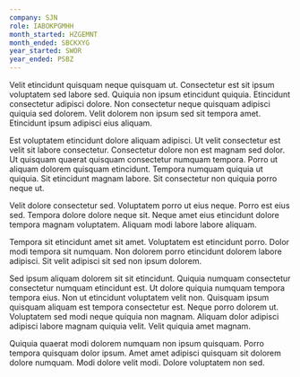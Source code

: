 ```yaml
---
company: SJN
role: IABOKPGMHH
month_started: HZGEMNT
month_ended: SBCKXYG
year_started: SWOR
year_ended: PSBZ
---
```


Velit etincidunt quisquam neque quisquam ut. Consectetur est sit ipsum voluptatem sed labore sed. Quiquia non ipsum etincidunt quiquia. Etincidunt consectetur adipisci dolore. Non consectetur neque quisquam adipisci quiquia sed dolorem. Velit dolorem non ipsum sed sit tempora amet. Etincidunt ipsum adipisci eius aliquam.

Est voluptatem etincidunt dolore aliquam adipisci. Ut velit consectetur est velit sit labore consectetur. Consectetur dolore non est magnam sed dolor. Ut quisquam quaerat quisquam consectetur numquam tempora. Porro ut aliquam dolorem quisquam etincidunt. Tempora numquam quiquia ut quiquia. Sit etincidunt magnam labore. Sit consectetur non quiquia porro neque ut.

Velit dolore consectetur sed. Voluptatem porro ut eius neque. Porro est eius sed. Tempora dolore dolore neque sit. Neque amet eius etincidunt dolore tempora magnam voluptatem. Aliquam modi labore labore aliquam.

Tempora sit etincidunt amet sit amet. Voluptatem est etincidunt porro. Dolor modi tempora sit numquam. Non dolorem porro etincidunt dolorem labore adipisci. Sit velit adipisci sit sed non ipsum dolorem.

Sed ipsum aliquam dolorem sit sit etincidunt. Quiquia numquam consectetur consectetur numquam etincidunt est. Ut dolore quiquia numquam tempora tempora eius. Non ut etincidunt voluptatem velit non. Quisquam ipsum quisquam aliquam est tempora consectetur est. Neque porro dolorem ut. Voluptatem sed modi neque quiquia non magnam. Aliquam dolor adipisci adipisci labore magnam quiquia velit. Velit quiquia amet magnam.

Quiquia quaerat modi dolorem numquam non ipsum quisquam. Porro tempora quisquam dolor ipsum. Amet amet adipisci quisquam sit dolorem dolore numquam. Modi dolore velit modi. Dolore voluptatem non sed.
    